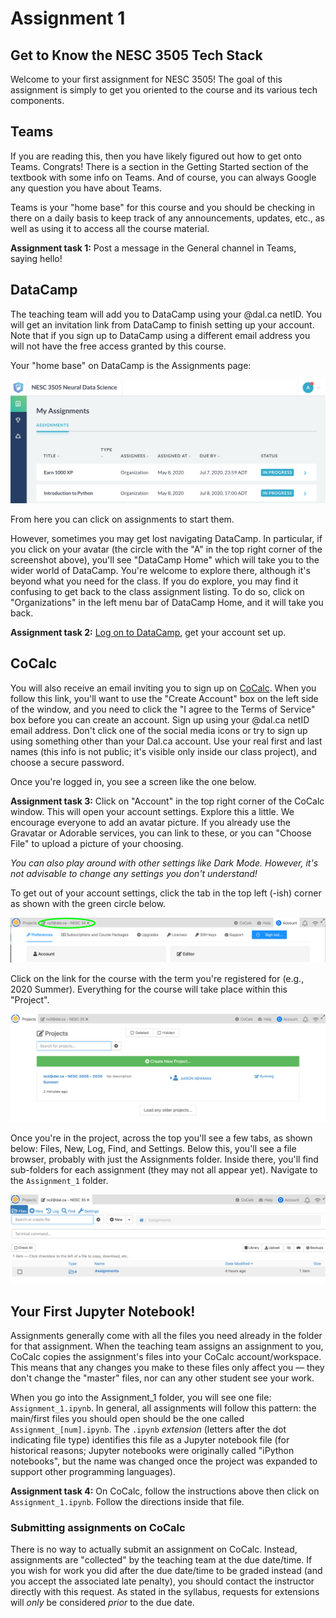 # Assignment 1
## Get to Know the NESC 3505 Tech Stack

Welcome to your first assignment for NESC 3505! The goal of this assignment is simply to get you oriented to the course and its various tech components.

## Teams

If you are reading this, then you have likely figured out how to get onto Teams. Congrats! There is a section in the Getting Started section of the textbook with some info on Teams. And of course, you can always Google any question you have about Teams.

Teams is your "home base" for this course and you should be checking in there on a daily basis to keep track of any announcements, updates, etc., as well as using it to access all the course material.


**Assignment task 1:** Post a message in the General channel in Teams, saying hello!


## DataCamp

The teaching team will add you to DataCamp using your @dal.ca netID. You will get an invitation link from DataCamp to finish setting up your account. Note that if you sign up to DataCamp using a different email address you will not have the free access granted by this course.

Your "home base" on DataCamp is the Assignments page:

![](images/datacamp_assignments.png)

From here you can click on assignments to start them.

However, sometimes you may get lost navigating DataCamp. In particular, if you click on your avatar (the circle with the "A" in the top right corner of the screenshot above), you'll see "DataCamp Home" which will take you to the wider world of DataCamp. You're welcome to explore there, although it's beyond what you need for the class. If you do explore, you may find it confusing to get back to the class assignment listing. To do so, click on "Organizations" in the left menu bar of DataCamp Home, and it will take you back.

**Assignment task 2:** [Log on to DataCamp](https://www.datacamp.com/), get your account set up.

## CoCalc

You will also receive an email inviting you to sign up on [CoCalc](https://cocalc.com/). When you follow this link, you'll want to use the "Create Account" box on the left side of the window, and you need to click the "I agree to the Terms of Service" box before you can create an account. Sign up using your @dal.ca netID email address. Don't click one of the social media icons or try to sign up using something other than your Dal.ca account. Use your real first and last names (this info is not public; it's visible only inside our class project), and choose a secure password.

Once you're logged in, you see a screen like the one below.

**Assignment task 3:** Click on "Account" in the top right corner of the CoCalc window. This will open your account settings. Explore this a little. We encourage everyone to add an avatar picture. If you already use the Gravatar or Adorable services, you can link to these, or you can "Choose File" to upload a picture of your choosing.

*You can also play around with other settings like Dark Mode. However, it's not advisable to change any settings you don't understand!*

To get out of your account settings, click the tab in the top left (-ish) corner as shown with the green circle below.

![](images/cocalc3.png)

Click on the link for the course with the term you're registered for (e.g., 2020 Summer). Everything for the course will take place within this "Project".

![](images/cocalc1.png)

Once you're in the project, across the top you'll see a few tabs, as shown below: Files, New, Log, Find, and Settings. Below this, you'll see a file browser, probably with just the Assignments folder. Inside there, you'll find sub-folders for each assignment (they may not all appear yet). Navigate to the `Assignment_1` folder.

![](images/cocalc2.png)

## Your First Jupyter Notebook!

Assignments generally come with all the files you need already in the folder for that assignment. When the teaching team assigns an assignment to you, CoCalc copies the assignment's files into your CoCalc account/workspace. This means that any changes you make to these files only affect you — they don't change the "master" files, nor can any other student see your work.

When you go into the Assignment_1 folder, you will see one file: `Assignment_1.ipynb`. In general, all assignments will follow this pattern: the main/first files you should open should be the one called `Assignment_[num].ipynb`. The `.ipynb` *extension* (letters after the dot indicating file type) identifies this file as a Jupyter notebook file (for historical reasons; Jupyter notebooks were originally called "iPython notebooks", but the name was changed once the project was expanded to support other programming languages).

**Assignment task 4:** On CoCalc, follow the instructions above then click on `Assignment_1.ipynb`. Follow the directions inside that file.

### Submitting assignments on CoCalc

There is no way to actually submit an assignment on CoCalc. Instead, assignments are "collected" by the teaching team at the due date/time. If you wish for work you did after the due date/time to be graded instead (and you accept the associated late penalty), you should contact the instructor directly with this request. As stated in the syllabus, requests for extensions will *only* be considered *prior* to the due date.

